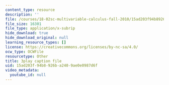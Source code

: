 ```yaml
---
content_type: resource
description: ''
file: /courses/18-02sc-multivariable-calculus-fall-2010/15ad203f94b8926ba2409ae0e0987d6f_AYixF5nY3Vc.srt
file_size: 16301
file_type: application/x-subrip
hide_download: true
hide_download_original: null
learning_resource_types: []
license: https://creativecommons.org/licenses/by-nc-sa/4.0/
ocw_type: OCWFile
resourcetype: Other
title: 3play caption file
uid: 15ad203f-94b8-926b-a240-9ae0e0987d6f
video_metadata:
  youtube_id: null
---
```

